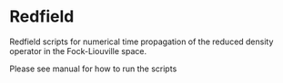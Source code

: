 # Redfield
Redfield scripts for numerical time propagation of the reduced density operator in the Fock-Liouville space.

Please see manual for how to run the scripts
